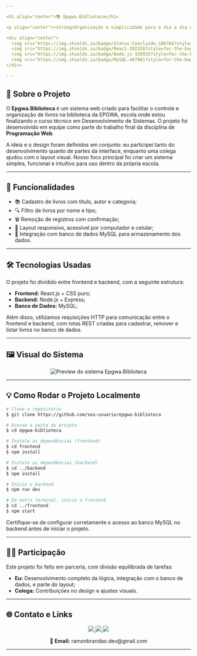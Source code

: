 ```yaml
---

<h1 align="center">📚 Epgwa.Biblioteca</h1>

<p align="center"><strong>Organização e simplicidade para o dia a dia escolar</strong></p>

<div align="center">
  <img src="https://img.shields.io/badge/Status-Concluído-1B67A4?style=for-the-badge&logo=bookstack&logoColor=white"/>
  <img src="https://img.shields.io/badge/React-20232A?style=for-the-badge&logo=react&logoColor=61DAFB"/>
  <img src="https://img.shields.io/badge/Node.js-339933?style=for-the-badge&logo=nodedotjs&logoColor=white"/>
  <img src="https://img.shields.io/badge/MySQL-4479A1?style=for-the-badge&logo=mysql&logoColor=white"/>
</div>

---
```


## 🧾 Sobre o Projeto

O **Epgwa.Biblioteca** é um sistema web criado para facilitar o controle e organização de livros na biblioteca da EPGWA, escola onde estou finalizando o curso técnico em Desenvolvimento de Sistemas. O projeto foi desenvolvido em equipe como parte do trabalho final da disciplina de **Programação Web**.

A ideia e o design foram definidos em conjunto: eu participei tanto do desenvolvimento quanto de partes da interface, enquanto uma colega ajudou com o layout visual. Nosso foco principal foi criar um sistema simples, funcional e intuitivo para uso dentro da própria escola.

---

## 🚀 Funcionalidades

- 📚 Cadastro de livros com título, autor e categoria;
- 🔍 Filtro de livros por nome e tipo;
- 🗑️ Remoção de registros com confirmação;
- 📱 Layout responsivo, acessível por computador e celular;
- 💾 Integração com banco de dados MySQL para armazenamento dos dados.

---

## 🛠️ Tecnologias Usadas

O projeto foi dividido entre frontend e backend, com a seguinte estrutura:

- **Frontend:** React.js + CSS puro;
- **Backend:** Node.js + Express;
- **Banco de Dados:** MySQL;

Além disso, utilizamos requisições HTTP para comunicação entre o frontend e backend, com rotas REST criadas para cadastrar, remover e listar livros no banco de dados.

---

## 🖼️ Visual do Sistema

<div align="center">
  <img src="https://via.placeholder.com/900x450.png?text=Epgwa.Biblioteca+-+Preview+do+Sistema" alt="Preview do sistema Epgwa.Biblioteca"/>
</div>

---

## 💡 Como Rodar o Projeto Localmente

```bash
# Clone o repositório
$ git clone https://github.com/seu-usuario/epgwa-biblioteca

# Acesse a pasta do projeto
$ cd epgwa-biblioteca

# Instale as dependências (frontend)
$ cd frontend
$ npm install

# Instale as dependências (backend)
$ cd ../backend
$ npm install

# Inicie o backend
$ npm run dev

# Em outro terminal, inicie o frontend
$ cd ../frontend
$ npm start
```

Certifique-se de configurar corretamente o acesso ao banco MySQL no backend antes de iniciar o projeto.

---

## 👨‍💻 Participação

Este projeto foi feito em parceria, com divisão equilibrada de tarefas:

- **Eu:** Desenvolvimento completo da lógica, integração com o banco de dados, e parte do layout;
- **Colega:** Contribuições no design e ajustes visuais.

---

## 🌐 Contato e Links

<p align="center">
  <a href="https://github.com/Ramon-24">
    <img src="https://img.shields.io/badge/GitHub-1B67A4?style=for-the-badge&logo=github&logoColor=white"/>
  </a>
  <a href="https://www.linkedin.com/in/seu-perfil">
    <img src="https://img.shields.io/badge/LinkedIn-0A66C2?style=for-the-badge&logo=linkedin&logoColor=white"/>
  </a>
  <a href="https://seuportfólio.com">
    <img src="https://img.shields.io/badge/Portfólio-1B67A4?style=for-the-badge&logo=google-chrome&logoColor=white"/>
  </a>
</p>

<p align="center">
  📩 <strong>Email:</strong> ramonbrandao.dev@gmail.com
</p>

---
